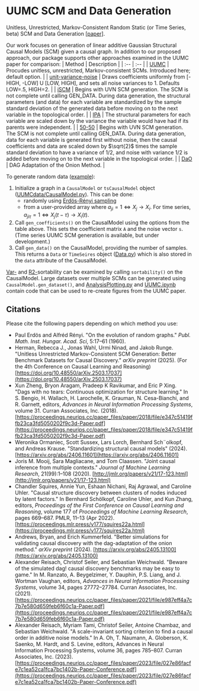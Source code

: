 # UUMC SCM and Data Generation
Unitless, Unrestricted, Markov-Consistent Random Static (or Time Series, beta) SCM and Data Generation [[paper]](https://doi.org/10.48550/arXiv.2503.17037).

Our work focuses on generation of linear additive Gaussian Structural Causal Models (SCM) given a causal graph. In addition to our proposed approach, our package supports other approaches examined in the UUMC paper for comparison:
| Method | Description |
| :-- | :-- |
| [UUMC](https://doi.org/10.48550/arXiv.2503.17037) | Procudes unitless, unrestricted, Markov-consistent SCMs. Introduced here; default option. |
| [unit-variance-noise](https://proceedings.neurips.cc/paper_files/paper/2018/file/e347c51419ffb23ca3fd5050202f9c3d-Paper.pdf) | Draws coefficients uniformly from [-HIGH, -LOW] U [LOW, HIGH], and sets all noise variances to 1. Defaults LOW=.5, HIGH=2. |
| [iSCM](https://arxiv.org/abs/2406.11601) | Begins with UVN SCM generation. The SCM is not complete until calling GEN_DATA. During data generation, the structural parameters (and data) for each variable are standardized by the sample standard deviation of the generated data before moving on to the next variable in the topological order. |
| [IPA](http://jmlr.org/papers/v21/17-123.html) | The structural parameters for each variable are scaled down by the variance the variable would have had if its parents were independent. |
| [50-50](https://proceedings.mlr.press/v177/squires22a.html) | Begins with UVN SCM generation. The SCM is not complete until calling GEN_DATA. During data generation, data for each variable is generated first without noise, then the causal coefficients and data are scaled down by $\sqrt{2}$ times the sample standard deviation to have a variance of 1/2, and noise with variance 1/2 is added before moving on to the next variable in the topological order. |
| [DaO](https://doi.org/10.48550/arXiv.2405.13100) | DAG Adaptation of the Onion Method. |
                  
To generate random data ([example](UUMCdata/example.ipynb)):
1. Initialize a graph in a `CausalModel` or `tsCausalModel` object ([UUMCdata/CausalModel.py](CausalModel.py)). This can be done:
   * randomly using [Erdös-Rényi sampling](https://www.degruyter.com/document/doi/10.1515/9781400841356.38/pdf?licenseType=restricted)
   * from a user-provided array where $a_{ji}=1 \Leftrightarrow X_j \rightarrow X_i$. For time series, $a_{ji\tau}=1 \Leftrightarrow X_j(t-\tau)\rightarrow X_i(t)$.
2. Call `gen_coefficients()` on the CausalModel using the options from the table above. This sets the coefficient matrix `A` and the noise vector `s`. (Time series UUMC SCM generation is available, but under development.)
3. Call `gen_data()` on the CausalModel, providing the number of samples. This returns a `Data` or `TimeSeires` object ([Data.py](Data.py)) which is also stored in the `data` attribute of the CausalModel.

[Var-](https://doi.org/10.48550/arXiv.2102.13647) and [R2-](https://proceedings.neurips.cc/paper_files/paper/2023/file/027e86facfe7c1ea52ca1fca7bc1402b-Paper-Conference.pdf)sortability can be examined by calling `sortability()` on the CausalModel. Large datasets over multiple SCMs can be generated using `CausalModel.gen_dataset()`, and [AnalysisPlotting.py](examples/AnalysisPlotting.py) and [UUMC.ipynb](examples/UUMC.ipynb) contain code that can be used to re-create figures from the UUMC paper.

## Citations
Please cite the following papers depending on which method you use:
- Paul Erdös and Alfréd Rényi. "On the evolution of random graphs." *Publ. Math. Inst. Hungar. Acad. Sci*, 5:17–61 (1960).
- Herman, Rebecca J., Jonas Wahl, Urmi Ninad, and Jakob Runge. "Unitless Unrestricted Markov-Consistent SCM Generation: Better Benchmark Datasets for Causal Discovery." *arXiv preprint* (2025). (For the 4th Conference on Causal Learning and Reasoning) [https://doi.org/10.48550/arXiv.2503.17037](https://doi.org/10.48550/arXiv.2503.17037)
- Xun Zheng, Bryon Aragam, Pradeep K Ravikumar, and Eric P Xing. "Dags with no tears: Continuous optimization for structure learning." In S. Bengio, H. Wallach, H. Larochelle, K. Grauman, N. Cesa-Bianchi, and R. Garnett, editors, *Advances in Neural Information Processing Systems*, volume 31. Curran Associates, Inc. (2018). [https://proceedings.neurips.cc/paper_files/paper/2018/file/e347c51419ffb23ca3fd5050202f9c3d-Paper.pdf](https://proceedings.neurips.cc/paper_files/paper/2018/file/e347c51419ffb23ca3fd5050202f9c3d-Paper.pdf)
- Weronika Ormaniec, Scott Sussex, Lars Lorch, Bernhard Sch¨olkopf, and Andreas Krause. "Standardizing structural causal models" (2024). [https://arxiv.org/abs/2406.11601](https://arxiv.org/abs/2406.11601)
- Joris M. Mooij, Sara Magliacane, and Tom Claassen. "Joint causal inference from multiple contexts." *Journal of Machine Learning Research*, 21(99):1–108 (2020). [http://jmlr.org/papers/v21/17-123.html](http://jmlr.org/papers/v21/17-123.html)
- Chandler Squires, Annie Yun, Eshaan Nichani, Raj Agrawal, and Caroline Uhler. "Causal structure discovery between clusters of nodes induced by latent factors." In Bernhard Schölkopf, Caroline Uhler, and Kun Zhang, editors, *Proceedings of the First Conference on Causal Learning and Reasoning*, volume 177 of *Proceedings of Machine Learning Research*, pages 669–687. PMLR, 11–13 (Apr 2022). [https://proceedings.mlr.press/v177/squires22a.html](https://proceedings.mlr.press/v177/squires22a.html)
- Andrews, Bryan, and Erich Kummerfeld. "Better simulations for validating causal discovery with the dag-adaptation of the onion method." *arXiv preprint* (2024). [https://arxiv.org/abs/2405.13100](https://arxiv.org/abs/2405.13100)
- Alexander Reisach, Christof Seiler, and Sebastian Weichwald. "Beware of the simulated dag! causal discovery benchmarks may be easy to game." In M. Ranzato, A. Beygelzimer, Y. Dauphin, P.S. Liang, and J. Wortman Vaughan, editors, *Advances in Neural Information Processing Systems*, volume 34, pages 27772–27784. Curran Associates, Inc. (2021). [https://proceedings.neurips.cc/paper_files/paper/2021/file/e987eff4a7c7b7e580d659feb6f60c1a-Paper.pdf](https://proceedings.neurips.cc/paper_files/paper/2021/file/e987eff4a7c7b7e580d659feb6f60c1a-Paper.pdf)
- Alexander Reisach, Myriam Tami, Christof Seiler, Antoine Chambaz, and Sebastian Weichwald. "A scale-invariant sorting criterion to find a causal order in additive noise models." In A. Oh, T. Naumann, A. Globerson, K. Saenko, M. Hardt, and S. Levine, editors, Advances in Neural Information Processing Systems, volume 36, pages 785–807. Curran Associates, Inc. (2023). [https://proceedings.neurips.cc/paper_files/paper/2023/file/027e86facfe7c1ea52ca1fca7bc1402b-Paper-Conference.pdf](https://proceedings.neurips.cc/paper_files/paper/2023/file/027e86facfe7c1ea52ca1fca7bc1402b-Paper-Conference.pdf)